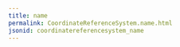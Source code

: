 ```yaml
---
title: name
permalink: CoordinateReferenceSystem.name.html
jsonid: coordinatereferencesystem_name
---
```

